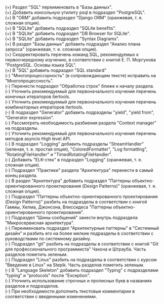 (+) Раздел "SQL" переименовать в "Базы данных".  
(+) Добавить консольную утилиту psql в подраздел "PostgreSQL".  
(+) В "ORM" добавить подраздел "Django ORM" (оранжевая, т. е. сложная опция).  
(+) В "SQLite" добавить подраздел "SQLite benefits".  
(+) В "SQLite" добавить подраздел "DB Browser for SQLite".  
(+) В "SQLite" добавить подраздел "Syntax Diagrams".  
(+) В раздел "Базы данных" добавить подраздел "Анализ плана запроса" (оранжевая, т. е. сложная опция).  
(+) Скорректировать перечень команд SQL, рекомендуемых к первоочередному изучению, в соответствии с книгой Е. П. Моргунова "PostgreSQL. Основы языка SQL".  
(+) В "SQL" добавить подраздел "SQL standard"  
(-) "Многопроцессорность" (в сопровождающем тексте) исправить на "Многопроцессность".  
(-) Перенести подраздел "Обработка строк" ближе к началу раздела.  
(-) Уточнить рекомендуемый для первоначального изучения перечень конечных итераторов itertools.  
(-) Уточнить рекомендуемый для первоначального изучения перечень комбинаторных итераторов itertools.  
(-) В подраздел "Generator" добавить подразделы "yield", "yield from", "Generator expression".  
(-) Рассмотреть необходимость разбиения раздела "Context manager" на подразделы.  
(-) Уточнить рекомендуемый для первоначального изучения перечень методов asyncio High level API.  
(-) В подраздел "Logging" добавить подразделы "StreamHandler" (зеленая, т. е. простая опция), "ColoredFormatter", "Log formatting", "RotatingFileHandler" и "TimedRotatingFileHandler".  
(-) Добавить "ELK-стек" в подраздел "Logging" (оранжевая, т. е. сложная опция).  
(-) Подраздел "Практики" раздела "Архитектура" перенести в самый конец раздела.  
(-) В раздел "Архитектура" добавить подраздел "Паттерны объектно-ориентированного проектирования (Design Patterns)" (оранжевая, т. е. сложная опция).  
(-) Подраздел "Паттерны объектно-ориентированного проектирования (Design Patterns)" разбить на подразделы в соответствии с книгой Гаммы, Хелма, Джонсона, Влиссидеса "Паттерны объектно-ориентированного проектирования".  
(-) Подраздел "Шины сообщений" занести внутрь подраздела "Микросервисная архитектура".  
(-) Переименовать подраздел "Архитектурные паттерны" в "Системный дизайн" и разбить его на более мелкие подразделы в соответствии с руководствами по системному дизайну.  
(-) Подраздел "git" разбить на подразделы в соответствии с книгой "Git для профессионального программиста" Чакона и Штрауба. Часть разделов пометить зеленым.  
(-) Подраздел "Linux" разбить на подразделы в соответствии с курсом "Введение в Linux" на Stepik. Часть разделов пометить зеленым.  
(-) В "Language Skeleton" добавить подраздел "Typing" с подразделами "typing" и "protocols" после "Exception".  
(-) Уточнить использование строчных и прописных букв в названиях разделов и подразделов.  
(-) При необходимости дополнить текстовые комментарии в соответствии с введенными изменениями.  
